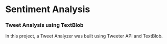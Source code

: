 # Sentiment Analysis
### Tweet Analysis using TextBlob

In this project, a Tweet Analyzer was built using Tweeter API and TextBlob.

